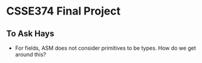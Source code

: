 
# CSSE374 Final Project

## To Ask Hays
- For fields, ASM does not consider primitives to be types. How do we get around this?
